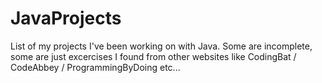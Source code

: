 # JavaProjects
List of my projects I've been working on with Java.
Some are incomplete, some are just excercises I found from other websites like CodingBat / CodeAbbey / ProgrammingByDoing etc...
